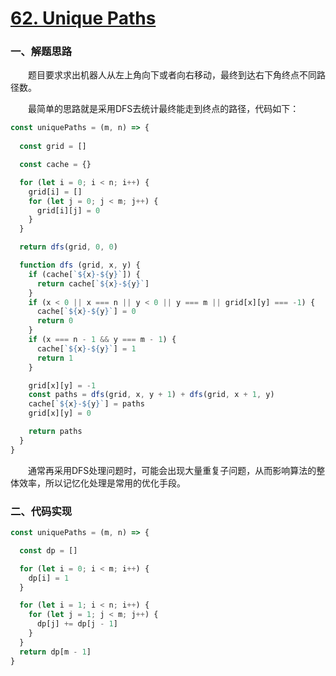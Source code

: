 # [62. Unique Paths](https://leetcode.com/problems/unique-paths/)

### 一、解题思路

  &emsp;&emsp;题目要求求出机器人从左上角向下或者向右移动，最终到达右下角终点不同路径数。

  &emsp;&emsp;最简单的思路就是采用DFS去统计最终能走到终点的路径，代码如下：

```JavaScript
const uniquePaths = (m, n) => {
  
  const grid = []

  const cache = {}

  for (let i = 0; i < n; i++) {
    grid[i] = []
    for (let j = 0; j < m; j++) {
      grid[i][j] = 0
    }
  }

  return dfs(grid, 0, 0)

  function dfs (grid, x, y) {
    if (cache[`${x}-${y}`]) {
      return cache[`${x}-${y}`]
    }
    if (x < 0 || x === n || y < 0 || y === m || grid[x][y] === -1) {
      cache[`${x}-${y}`] = 0
      return 0
    }
    if (x === n - 1 && y === m - 1) {
      cache[`${x}-${y}`] = 1
      return 1
    }

    grid[x][y] = -1
    const paths = dfs(grid, x, y + 1) + dfs(grid, x + 1, y)
    cache[`${x}-${y}`] = paths
    grid[x][y] = 0

    return paths
  }
}
```

  &emsp;&emsp;通常再采用DFS处理问题时，可能会出现大量重复子问题，从而影响算法的整体效率，所以记忆化处理是常用的优化手段。

### 二、代码实现

```JavaScript
const uniquePaths = (m, n) => {

  const dp = []

  for (let i = 0; i < m; i++) {
    dp[i] = 1
  }

  for (let i = 1; i < n; i++) {
    for (let j = 1; j < m; j++) {
      dp[j] += dp[j - 1]
    }
  }
  return dp[m - 1]
}
```